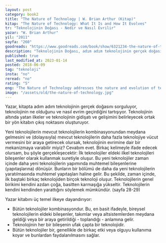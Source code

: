 ```yaml
---
layout: post  
category: book2  
title: "The Nature of Technology | W. Brian Arthur (Kitap)"  
kitap: "The Nature of Technology: What It Is and How It Evolves"  
tr: "Teknolojinin Doğası - Nedir ve Nasıl Evrilir"  
yazar: "W. Brian Arthur"  
yil: "2011"  
sayfa: "260"  
goodreads: "https://www.goodreads.com/book/show/6321234-the-nature-of-technology"
description: "Teknolojinin Doğası, adım adım teknolojinin gerçek doğasını sorguluyor, teknolojinin ne olduğunu ve nasıl evrim geçirdiğini tartışıyor."
published: true
last_modified_at: 2023-01-14
posted: 2018-06-09
tag: "teknoloji"
insta: "no"
reread: "no"
rating: "5"
eng: "The Nature of Technology addresses the nature and evolution of technology with straightforward and to-the-point language style."
image: "/assets/old/the-nature-of-technology.jpg"
---
```


Yazar, kitapta adım adım teknolojinin gerçek doğasını sorguluyor, teknolojinin ne olduğunu ve nasıl evrim geçirdiğini tartışıyor. Teknolojinin altında yatan ilkeler ve teknolojinin gidişatı ve gelişimini belirleyecek ortak bir yön kitabın çıkış noktasını oluşturuyor.  
  
Yeni teknolojilerin mevcut teknolojilerin kombinasyonundan meydana gelmesini ve (dolayısıyla) mevcut teknolojilerin daha fazla teknolojiye vücut vermesini bir araya getirecek olursak, teknolojinin evrimine dair bir mekanizmaya varabilir miyiz? Cevabım evet. Birkaç kelimeyle ifade edecek olursam, bu şöyle gerçekleşecektir: İlk teknolojiler eldeki ilkel teknolojileri bileşenler olarak kullanmak suretiyle oluşur. Bu yeni teknolojiler zaman içinde daha yeni teknolojilerin yapımında muhtemel bileşenlerine (yapıtaşlarına) dönüşür. Bunların bir bölümü de daha da yeni teknolojilerin yaratılmasında muhtemel yapıtaşları haline gelir. Bu şekilde, zaman içinde, ilk baştaki birkaç teknolojiden birçok teknoloji oluşur. Teknolojilerin genel birikimi kendini azdan çoğa, basitten karmaşığa yükseltir. Teknolojilerin kendini kendinden yarattığını söylemek mümkündür. (sayfa 28-29)  
  
Yazar kitabını üç temel ilkeye dayandırıyor:  
  
- Bütün teknolojiler kombinasyondur. Bu, en basit ifadeyle, bireysel teknolojilerin eldeki bileşenler, takımlar veya altsistemlerden meydana geldiği veya bir araya getirildiği - toplandığı - anlamına gelir.  
- Teknolojinin her bir bileşenin ufak çapta bir teknolojidir.  
- Bütün teknolojiler bir, genellikle de birkaç etki veya olguyu kullanıma koyar ve bunlardan faydalanılmasını sağlar.  
  

